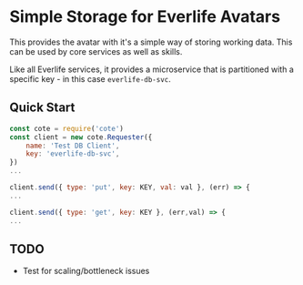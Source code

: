 # Simple Storage for Everlife Avatars

This provides the avatar with it's a simple way of storing working data.
This can be used by core services as well as skills.

Like all Everlife services, it provides a microservice that is
partitioned with a specific key - in this case `everlife-db-svc`.

## Quick Start

```js
const cote = require('cote')
const client = new cote.Requester({
    name: 'Test DB Client',
    key: 'everlife-db-svc',
})
...

client.send({ type: 'put', key: KEY, val: val }, (err) => {
...

client.send({ type: 'get', key: KEY }, (err,val) => {
...

```

## TODO
- Test for scaling/bottleneck issues
